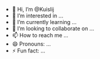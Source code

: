 - 👋 Hi, I’m @Kuislij
- 👀 I’m interested in ...
- 🌱 I’m currently learning ...
- 💞️ I’m looking to collaborate on ...
- 📫 How to reach me ...
- 😄 Pronouns: ...
- ⚡ Fun fact: ...

<!---
Kuislij/Kuislij is a ✨ special ✨ repository because its `README.md` (this file) appears on your GitHub profile.
You can click the Preview link to take a look at your changes.
--->
